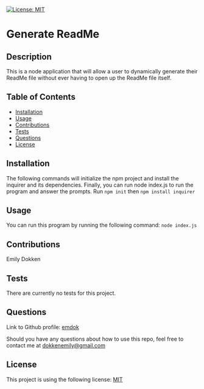 [![License: MIT](https://img.shields.io/badge/License-MIT-yellow.svg)](https://opensource.org/licenses/MIT)

# Generate ReadMe

## Description

This is a node application that will allow a user to dynamically generate their ReadMe file without ever having to open up the ReadMe file itself.


## Table of Contents

* [Installation](#installation)
* [Usage](#usage)
* [Contributions](#contributions)
* [Tests](#tests)
* [Questions](#questions)
* [License](#license)

## Installation
The following commands will initialize the npm project and install the inquirer and its dependencies. Finally, you can run node index.js to run the program and answer the prompts. Run `npm init` then `npm install inquirer`

## Usage
You can run this program by running the following command: `node index.js`

## Contributions
Emily Dokken

## Tests
There are currently no tests for this project.

## Questions
    
Link to Github profile: [emdok](https://github.com/emdok)

Should you have any questions about how to use this repo, feel free to contact me at dokkenemily@gmail.com

## License 
    
This project is using the following license: [MIT](https://opensource.org/licenses/MIT)
    


